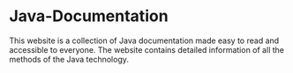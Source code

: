 # Java-Documentation
This website is a collection of Java documentation made easy to read and accessible to everyone. The website contains detailed information of all the methods of the Java technology.

